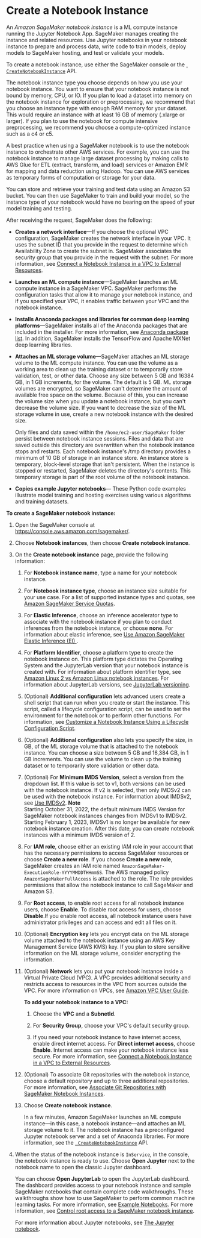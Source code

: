 # Create a Notebook Instance<a name="howitworks-create-ws"></a>

An *Amazon SageMaker notebook instance* is a ML compute instance running the Jupyter Notebook App\. SageMaker manages creating the instance and related resources\. Use Jupyter notebooks in your notebook instance to prepare and process data, write code to train models, deploy models to SageMaker hosting, and test or validate your models\.

To create a notebook instance, use either the SageMaker console or the [  `CreateNotebookInstance`](https://docs.aws.amazon.com/sagemaker/latest/APIReference/API_CreateNotebookInstance.html) API\.

The notebook instance type you choose depends on how you use your notebook instance\. You want to ensure that your notebook instance is not bound by memory, CPU, or IO\. If you plan to load a dataset into memory on the notebook instance for exploration or preprocessing, we recommend that you choose an instance type with enough RAM memory for your dataset\. This would require an instance with at least 16 GB of memory \(\.xlarge or larger\)\. If you plan to use the notebook for compute intensive preprocessing, we recommend you choose a compute\-optimized instance such as a c4 or c5\.

A best practice when using a SageMaker notebook is to use the notebook instance to orchestrate other AWS services\. For example, you can use the notebook instance to manage large dataset processing by making calls to AWS Glue for ETL \(extract, transform, and load\) services or Amazon EMR for mapping and data reduction using Hadoop\. You can use AWS services as temporary forms of computation or storage for your data\.

You can store and retrieve your training and test data using an Amazon S3 bucket\. You can then use SageMaker to train and build your model, so the instance type of your notebook would have no bearing on the speed of your model training and testing\.

After receiving the request, SageMaker does the following:
+ **Creates a network interface**—If you choose the optional VPC configuration, SageMaker creates the network interface in your VPC\. It uses the subnet ID that you provide in the request to determine which Availability Zone to create the subnet in\. SageMaker associates the security group that you provide in the request with the subnet\. For more information, see [Connect a Notebook Instance in a VPC to External Resources](appendix-notebook-and-internet-access.md)\. 
+ **Launches an ML compute instance**—SageMaker launches an ML compute instance in a SageMaker VPC\. SageMaker performs the configuration tasks that allow it to manage your notebook instance, and if you specified your VPC, it enables traffic between your VPC and the notebook instance\.
+ **Installs Anaconda packages and libraries for common deep learning platforms**—SageMaker installs all of the Anaconda packages that are included in the installer\. For more information, see [Anaconda package list](https://docs.anaconda.com/anaconda/packages/pkg-docs)\. In addition, SageMaker installs the TensorFlow and Apache MXNet deep learning libraries\. 
+ **Attaches an ML storage volume**—SageMaker attaches an ML storage volume to the ML compute instance\. You can use the volume as a working area to clean up the training dataset or to temporarily store validation, test, or other data\. Choose any size between 5 GB and 16384 GB, in 1 GB increments, for the volume\. The default is 5 GB\. ML storage volumes are encrypted, so SageMaker can't determine the amount of available free space on the volume\. Because of this, you can increase the volume size when you update a notebook instance, but you can't decrease the volume size\. If you want to decrease the size of the ML storage volume in use, create a new notebook instance with the desired size\.

  Only files and data saved within the `/home/ec2-user/SageMaker` folder persist between notebook instance sessions\. Files and data that are saved outside this directory are overwritten when the notebook instance stops and restarts\. Each notebook instance's /tmp directory provides a minimum of 10 GB of storage in an instance store\. An instance store is temporary, block\-level storage that isn't persistent\. When the instance is stopped or restarted, SageMaker deletes the directory's contents\. This temporary storage is part of the root volume of the notebook instance\.
+ **Copies example Jupyter notebooks**— These Python code examples illustrate model training and hosting exercises using various algorithms and training datasets\.

**To create a SageMaker notebook instance:**

1. Open the SageMaker console at [https://console\.aws\.amazon\.com/sagemaker/](https://console.aws.amazon.com/sagemaker/)\. 

1. Choose **Notebook instances**, then choose **Create notebook instance**\.

1. On the **Create notebook instance** page, provide the following information: 

   1. For **Notebook instance name**, type a name for your notebook instance\.

   1. For **Notebook instance type**, choose an instance size suitable for your use case\. For a list of supported instance types and quotas, see [Amazon SageMaker Service Quotas](https://docs.aws.amazon.com/general/latest/gr/sagemaker.html#limits_sagemaker)\.

   1. For **Elastic Inference**, choose an inference accelerator type to associate with the notebook instance if you plan to conduct inferences from the notebook instance, or choose **none**\. For information about elastic inference, see [Use Amazon SageMaker Elastic Inference \(EI\) ](ei.md)\.

   1. For **Platform Identifier**, choose a platform type to create the notebook instance on\. This platform type dictates the Operating System and the JupyterLab version that your notebook instance is created with\. For information about platform identifier type, see [Amazon Linux 2 vs Amazon Linux notebook instances](nbi-al2.md)\. For information about JupyterLab versions, see [JupyterLab versioning](nbi-jl.md)\.

   1. \(Optional\) **Additional configuration** lets advanced users create a shell script that can run when you create or start the instance\. This script, called a lifecycle configuration script, can be used to set the environment for the notebook or to perform other functions\. For information, see [Customize a Notebook Instance Using a Lifecycle Configuration Script](notebook-lifecycle-config.md)\.

   1. \(Optional\) **Additional configuration** also lets you specify the size, in GB, of the ML storage volume that is attached to the notebook instance\. You can choose a size between 5 GB and 16,384 GB, in 1 GB increments\. You can use the volume to clean up the training dataset or to temporarily store validation or other data\.

   1. \(Optional\) For **Minimum IMDS Version**, select a version from the dropdown list\. If this value is set to v1, both versions can be used with the notebook instance\. If v2 is selected, then only IMDSv2 can be used with the notebook instance\. For information about IMDSv2, see [Use IMDSv2](https://docs.aws.amazon.com/AWSEC2/latest/UserGuide/configuring-instance-metadata-service.html)\.
**Note**  
Starting October 31, 2022, the default minimum IMDS Version for SageMaker notebook instances changes from IMDSv1 to IMDSv2\.   
Starting February 1, 2023, IMDSv1 is no longer be available for new notebook instance creation\. After this date, you can create notebook instances with a minimum IMDS version of 2\.

   1. For **IAM role**, choose either an existing IAM role in your account that has the necessary permissions to access SageMaker resources or choose **Create a new role**\. If you choose **Create a new role**, SageMaker creates an IAM role named `AmazonSageMaker-ExecutionRole-YYYYMMDDTHHmmSS`\. The AWS managed policy `AmazonSageMakerFullAccess` is attached to the role\. The role provides permissions that allow the notebook instance to call SageMaker and Amazon S3\.

   1. For **Root access**, to enable root access for all notebook instance users, choose **Enable**\. To disable root access for users, choose **Disable**\.If you enable root access, all notebook instance users have administrator privileges and can access and edit all files on it\. 

   1. \(Optional\) **Encryption key** lets you encrypt data on the ML storage volume attached to the notebook instance using an AWS Key Management Service \(AWS KMS\) key\. If you plan to store sensitive information on the ML storage volume, consider encrypting the information\. 

   1. \(Optional\) **Network** lets you put your notebook instance inside a Virtual Private Cloud \(VPC\)\. A VPC provides additional security and restricts access to resources in the VPC from sources outside the VPC\. For more information on VPCs, see [Amazon VPC User Guide](https://docs.aws.amazon.com/vpc/latest/userguide/)\.

      **To add your notebook instance to a VPC:**

      1. Choose the **VPC** and a **SubnetId**\.

      1. For **Security Group**, choose your VPC's default security group\. 

      1. If you need your notebook instance to have internet access, enable direct internet access\. For **Direct internet access**, choose **Enable**\. Internet access can make your notebook instance less secure\. For more information, see [Connect a Notebook Instance in a VPC to External Resources](appendix-notebook-and-internet-access.md)\. 

   1. \(Optional\) To associate Git repositories with the notebook instance, choose a default repository and up to three additional repositories\. For more information, see [Associate Git Repositories with SageMaker Notebook Instances](nbi-git-repo.md)\.

   1. Choose **Create notebook instance**\. 

      In a few minutes, Amazon SageMaker launches an ML compute instance—in this case, a notebook instance—and attaches an ML storage volume to it\. The notebook instance has a preconfigured Jupyter notebook server and a set of Anaconda libraries\. For more information, see the [  `CreateNotebookInstance`](https://docs.aws.amazon.com/sagemaker/latest/APIReference/API_CreateNotebookInstance.html) API\. 

1. When the status of the notebook instance is `InService`, in the console, the notebook instance is ready to use\. Choose **Open Jupyter** next to the notebook name to open the classic Jupyter dashboard\.

    You can choose **Open JupyterLab** to open the JupyterLab dashboard\. The dashboard provides access to your notebook instance and sample SageMaker notebooks that contain complete code walkthroughs\. These walkthroughs show how to use SageMaker to perform common machine learning tasks\. For more information, see [Example Notebooks](howitworks-nbexamples.md)\. For more information, see [Control root access to a SageMaker notebook instance](nbi-root-access.md)\.

   For more information about Jupyter notebooks, see [The Jupyter notebook](https://jupyter-notebook.readthedocs.io/en/stable/)\.